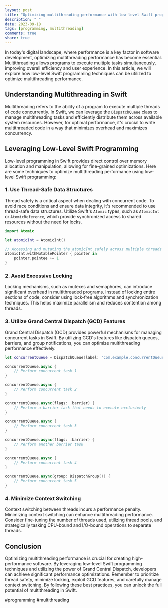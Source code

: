 ```yaml
---
layout: post
title: "Optimizing multithreading performance with low-level Swift programming"
description: " "
date: 2023-09-18
tags: [programming, multithreading]
comments: true
share: true
---
```


In today's digital landscape, where performance is a key factor in software development, optimizing multithreading performance has become essential. Multithreading allows programs to execute multiple tasks simultaneously, improving overall efficiency and user experience. In this article, we will explore how low-level Swift programming techniques can be utilized to optimize multithreading performance.

## Understanding Multithreading in Swift

Multithreading refers to the ability of a program to execute multiple threads of code concurrently. In Swift, we can leverage the `DispatchQueue` class to manage multithreading tasks and efficiently distribute them across available system resources. However, for optimal performance, it's crucial to write multithreaded code in a way that minimizes overhead and maximizes concurrency.

## Leveraging Low-Level Swift Programming

Low-level programming in Swift provides direct control over memory allocation and manipulation, allowing for fine-grained optimizations. Here are some techniques to optimize multithreading performance using low-level Swift programming:

### 1. Use Thread-Safe Data Structures

Thread safety is a critical aspect when dealing with concurrent code. To avoid race conditions and ensure data integrity, it's recommended to use thread-safe data structures. Utilize Swift's `Atomic` types, such as `AtomicInt` or `AtomicReference`, which provide synchronized access to shared resources without the need for locks.

```swift
import Atomic

let atomicInt = AtomicInt()

// Accessing and mutating the atomicInt safely across multiple threads
atomicInt.withMutablePointer { pointer in
    pointer.pointee += 1
}
```

### 2. Avoid Excessive Locking

Locking mechanisms, such as mutexes and semaphores, can introduce significant overhead in multithreaded programs. Instead of locking entire sections of code, consider using lock-free algorithms and synchronization techniques. This helps maximize parallelism and reduces contention among threads.

### 3. Utilize Grand Central Dispatch (GCD) Features

Grand Central Dispatch (GCD) provides powerful mechanisms for managing concurrent tasks in Swift. By utilizing GCD's features like dispatch queues, barriers, and group notifications, you can optimize multithreading performance effectively.

```swift
let concurrentQueue = DispatchQueue(label: "com.example.concurrentQueue", attributes: .concurrent)

concurrentQueue.async {
    // Perform concurrent task 1
}

concurrentQueue.async {
    // Perform concurrent task 2
}

concurrentQueue.async(flags: .barrier) {
    // Perform a barrier task that needs to execute exclusively
}

concurrentQueue.async {
    // Perform concurrent task 3
}

concurrentQueue.async(flags: .barrier) {
    // Perform another barrier task
}

concurrentQueue.async {
    // Perform concurrent task 4
}

concurrentQueue.async(group: DispatchGroup()) {
    // Perform concurrent task 5
}
```

### 4. Minimize Context Switching

Context switching between threads incurs a performance penalty. Minimizing context switching can enhance multithreading performance. Consider fine-tuning the number of threads used, utilizing thread pools, and strategically tasking CPU-bound and I/O-bound operations to separate threads.

## Conclusion

Optimizing multithreading performance is crucial for creating high-performance software. By leveraging low-level Swift programming techniques and utilizing the power of Grand Central Dispatch, developers can achieve significant performance optimizations. Remember to prioritize thread safety, minimize locking, exploit GCD features, and carefully manage context switching. By following these best practices, you can unlock the full potential of multithreading in Swift.

#programming #multithreading